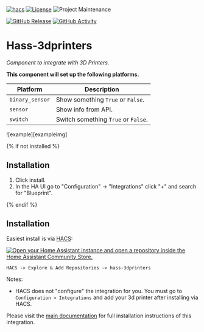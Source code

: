 [![hacs][hacs-badge]](https://hacs.xyz)
[![License][license-shield]](LICENSE.md)
![Project Maintenance][maintenance-shield]

[![GitHub Release][releases-shield]][releases]
[![GitHub Activity][commits-shield]][commits]
<!-- [![Build Status][build-shield]][build]
[![Test Coverage][coverage-shield]][coverage] -->


[hacs-badge]: https://img.shields.io/badge/HACS-Custom-41BDF5.svg?style=for-the-badge
[license-shield]: https://img.shields.io/github/license/salamandar/hass-3dprinters.svg?style=for-the-badge
[maintenance-shield]: https://img.shields.io/badge/maintainer-Salamandar-blue.svg?style=for-the-badge

[releases]: https://github.com/salamandar/hass-3dprinters/releases
[releases-shield]: https://img.shields.io/github/release/salamandar/hass-3dprinters.svg?style=for-the-badge

[commits]: https://github.com/salamandar/hass-3dprinters/commits/master
[commits-shield]: https://img.shields.io/github/commit-activity/y/salamandar/hass-3dprinters.svg?style=for-the-badge

[forum]: https://community.home-assistant.io/
[forum-shield]: https://img.shields.io/badge/community-forum-brightgreen.svg?style=for-the-badge

[build]: https://github.com/salamandar/hass-3dprinters/actions/workflows/build.yaml
[build-shield]: https://img.shields.io/github/workflow/status/salamandar/hass-3dprinters/Build?style=for-the-badge

[coverage]: https://app.codecov.io/gh/salamandar/hass-3dprinters/
[coverage-shield]: https://img.shields.io/codecov/c/gh/salamandar/hass-3dprinters?style=for-the-badge

# Hass-3dprinters

_Component to integrate with 3D Printers._

**This component will set up the following platforms.**

Platform | Description
-- | --
`binary_sensor` | Show something `True` or `False`.
`sensor` | Show info from API.
`switch` | Switch something `True` or `False`.

![example][exampleimg]

{% if not installed %}
## Installation

1. Click install.
1. In the HA UI go to "Configuration" -> "Integrations" click "+" and search for "Blueprint".

{% endif %}

## Installation

Easiest install is via [HACS](https://hacs.xyz/):

[![Open your Home Assistant instance and open a repository inside the Home Assistant Community Store.](https://my.home-assistant.io/badges/hacs_repository.svg)](https://my.home-assistant.io/redirect/hacs_repository/?owner=salamandar&repository=https%3A%2F%2Fgithub.com%2Fsalamandar%2Fhass-3dprinters)

`HACS -> Explore & Add Repositories -> hass-3dprinters`

Notes:

- HACS does not "configure" the integration for you. You must go to `Configuration > Integrations` and add your 3d printer after installing via HACS.

Please visit the [main documentation](https://github.com/salamandar/hass-3dprinters)
for full installation instructions of this integration.
